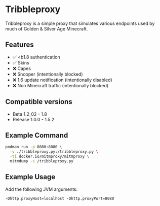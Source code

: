 # Tribbleproxy

Tribbleproxy is a simple proxy that simulates various endpoints used by much of Golden & Silver Age Minecraft.

## Features

- :white_check_mark: <b1.8 authentication
- :white_check_mark: Skins
- :x: Capes
- :x: Snooper (intentionally blocked)
- :x: 1.6 update notification (intentionally disabled)
- :x: Non Minecraft traffic (intentionally blocked)

## Compatible versions

- Beta 1.2_02 - 1.8
- Release 1.0.0 - 1.5.2

## Example Command

```bash
podman run -p 8080:8080 \
  -v ./tribbleproxy.py:/tribbleproxy.py \
  -ti docker.io/mitmproxy/mitmproxy \
  mitmdump -s /tribbleproxy.py
```

## Example Usage

Add the following JVM arguments:

```
-Dhttp.proxyHost=localhost -Dhttp.proxyPort=8080
```
